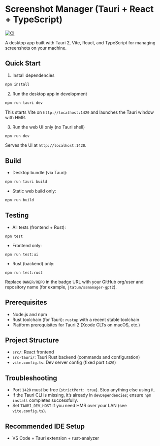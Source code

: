 # Screenshot Manager (Tauri + React + TypeScript)

[![CI](https://github.com/OWNER/REPO/actions/workflows/ci.yml/badge.svg)](https://github.com/OWNER/REPO/actions/workflows/ci.yml)

A desktop app built with Tauri 2, Vite, React, and TypeScript for managing screenshots on your machine.

## Quick Start

1) Install dependencies

```bash
npm install
```

2) Run the desktop app in development

```bash
npm run tauri dev
```

This starts Vite on `http://localhost:1420` and launches the Tauri window with HMR.

3) Run the web UI only (no Tauri shell)

```bash
npm run dev
```

Serves the UI at `http://localhost:1420`.

## Build

- Desktop bundle (via Tauri):

```bash
npm run tauri build
```

- Static web build only:

```bash
npm run build
```

## Testing

- All tests (frontend + Rust):

```
npm test
```

- Frontend only:

```
npm run test:ui
```

- Rust (backend) only:

```
npm run test:rust
```

Replace `OWNER/REPO` in the badge URL with your GitHub org/user and repository name (for example, `jtatum/ssmanager-gpt2`).

## Prerequisites

- Node.js and npm
- Rust toolchain (for Tauri): `rustup` with a recent stable toolchain
- Platform prerequisites for Tauri 2 (Xcode CLTs on macOS, etc.)

## Project Structure

- `src/`: React frontend
- `src-tauri/`: Tauri Rust backend (commands and configuration)
- `vite.config.ts`: Dev server config (fixed port `1420`)

## Troubleshooting

- Port `1420` must be free (`strictPort: true`). Stop anything else using it.
- If the Tauri CLI is missing, it’s already in `devDependencies`; ensure `npm install` completes successfully.
- Set `TAURI_DEV_HOST` if you need HMR over your LAN (see `vite.config.ts`).

## Recommended IDE Setup

- VS Code + Tauri extension + rust-analyzer

